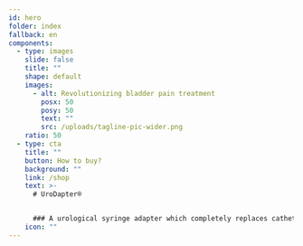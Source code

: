 ```yaml
---
id: hero
folder: index
fallback: en
components:
  - type: images
    slide: false
    title: ""
    shape: default
    images:
      - alt: Revolutionizing bladder pain treatment
        posx: 50
        posy: 50
        text: ""
        src: /uploads/tagline-pic-wider.png
    ratio: 50
  - type: cta
    title: ""
    button: How to buy?
    background: ""
    link: /shop
    text: >-
      # UroDapter®


      ### A urological syringe adapter which completely replaces catheter: it enables painless and complication-free bladder instillation
    icon: ""
---
```

